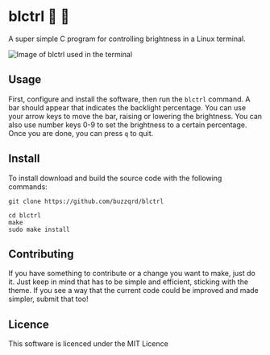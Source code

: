 # blctrl :low_brightness: :high_brightness:

A super simple C program for controlling brightness in a Linux terminal.

![Image of blctrl used in the terminal](https://buzzqrd.com/images/blctrl_example_1.png)

## Usage

First, configure and install the software, then run the `blctrl` command. A bar should appear that indicates the backlight percentage. You can use your arrow keys to move the bar, raising or lowering the brightness. You can also use number keys 0-9 to set the brightness to a certain percentage. Once you are done, you can press `q` to quit.

## Install

To install download and build the source code with the following commands:

```
git clone https://github.com/buzzqrd/blctrl

cd blctrl
make
sudo make install
```

## Contributing

If you have something to contribute or a change you want to make, just do it. Just keep in mind that has to be simple and efficient, sticking with the theme. If you see a way that the current code could be improved and made simpler, submit that too!

## Licence

This software is licenced under the MIT Licence

